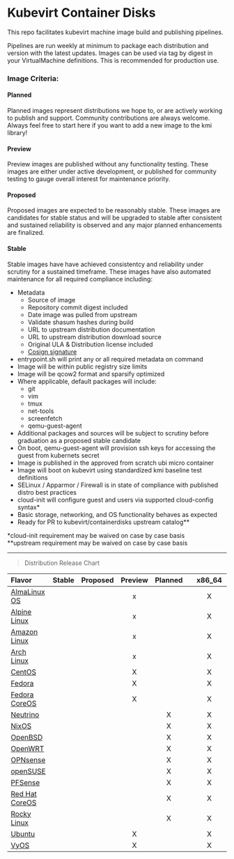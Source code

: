 # Kubevirt Container Disks
This repo facilitates kubevirt machine image build and publishing pipelines.
    
Pipelines are run weekly at minimum to package each distribution and version
with the latest updates. Images can be used via tag by digest in your VirtualMachine definitions.
This is recommended for production use.
### Image Criteria:
####    Planned
Planned images represent distributions we hope to, or are actively working to publish and support.
Community contributions are always welcome. Always feel free to start here if you want to add a new
image to the kmi library!
####    Preview
Preview images are published without any functionality testing. These images are either under active
development, or published for community testing to gauge overall interest for maintenance priority.
####    Proposed
Proposed images are expected to be reasonably stable. These images are candidates for stable status
and will be upgraded to stable after consistent and sustained reliability is observed and any major
planned enhancements are finalized.
####    Stable
Stable images have have achieved consistentcy and reliability under scrutiny for a sustained timeframe.
These images have also automated maintenance for all required compliance including:
  - Metadata
    - Source of image
    - Repository commit digest included
    - Date image was pulled from upstream
    - Validate shasum hashes during build
    - URL to upstream distribution documentation
    - URL to upstream distribution download source
    - Original ULA & Distribution license included
    - [Cosign signature](https://github.com/sigstore/cosign)
  - entrypoint.sh will print any or all required metadata on command
  - Image will be within public registry size limits
  - Image will be qcow2 format and sparsify optimized
  - Where applicable, default packages will include:
    - git
    - vim
    - tmux
    - net-tools
    - screenfetch
    - qemu-guest-agent
  - Additional packages and sources will be subject to scrutiny before graduation as a proposed stable candidate
  - On boot, qemu-guest-agent will provision ssh keys for accessing the guest from kubernets secret
  - Image is published in the approved from scratch ubi micro container
  - Image will boot on kubevirt using standardized kmi baseline test definitions
  - SELinux / Apparmor / Firewall is in state of compliance with published distro best practices
  - cloud-init will configure guest and users via supported cloud-config syntax*
  - Basic storage, networking, and OS functionality behaves as expected
  - Ready for PR to kubevirt/containerdisks upstream catalog**    
    
*cloud-init requirement may be waived on case by case basis    
**upstream requirement may be waived on case by case basis
    
------
> Distribution Release Chart
    
| Flavor           | Stable | Proposed | Preview | Planned  | | x86_64 | arm64 |
|:-----------------|:------:|:--------:|:-------:|:--------:|-|:------:|:-----:|
| [AlmaLinux OS]   |        |          |    x    |          | |    X   |   X   |
| [Alpine Linux]   |        |          |    x    |          | |    X   |   X   |
| [Amazon Linux]   |        |          |    x    |          | |    X   |       |
| [Arch Linux]     |        |          |    x    |          | |    X   |   X   |
| [CentOS]         |        |          |    X    |          | |    X   |   X   |
| [Fedora]         |        |          |    X    |          | |    X   |   X   |
| [Fedora CoreOS]  |        |          |    X    |          | |    X   |       |
| [Neutrino]       |        |          |         |    X     | |    X   |       |
| [NixOS]          |        |          |         |    X     | |    X   |       |
| [OpenBSD]        |        |          |         |    X     | |    X   |       |
| [OpenWRT]        |        |          |         |    X     | |    X   |   X   |
| [OPNsense]       |        |          |         |    X     | |    X   |       |
| [openSUSE]       |        |          |         |    X     | |    X   |       |
| [PFSense]        |        |          |         |    X     | |    X   |       |
| [Red Hat CoreOS] |        |          |         |    X     | |    X   |       |
| [Rocky Linux]    |        |          |         |    X     | |    X   |       |
| [Ubuntu]         |        |          |    X    |          | |    X   |   X   |
| [VyOS]           |        |          |    X    |          | |    X   |       |
    
[AlmaLinux OS]:https://almalinux.org
[Alpine Linux]:https://www.alpinelinux.org
[Amazon Linux]:https://aws.amazon.com/amazon-linux-2
[Arch Linux]:https://archlinux.org
[CentOS]:https://www.centos.org
[Fedora]:https://getfedora.org
[Fedora CoreOS]:https://docs.fedoraproject.org/en-US/fedora-coreos
[Neutrino]:https://github.com/ContainerCraft/neutrino
[NixOS]:https://nixos.org
[OpenBSD]:https://www.openbsd.org
[openSUSE]:http://www.opensuse.org
[OpenWRT]:https://openwrt.org
[OPNsense]:https://opnsense.org
[PFSense]:https://www.pfsense.org
[Red Hat CoreOS]:https://cloud.redhat.com/learn/coreos
[Rocky Linux]:https://rockylinux.org
[Ubuntu]:https://ubuntu.com
[VyOS]:https://vyos.io